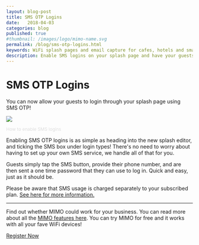 ```yaml
---
layout: blog-post
title: SMS OTP Logins
date:   2018-04-03
categories: blog
published: true
#thumbnail: /images/logo/mimo-name.svg
permalink: /blog/sms-otp-logins.html
keywords: WiFi splash pages and email capture for cafes, hotels and small businesses. Meraki splash page. Ruckus splash. UniFi splash. Ubiquiti splash. OTP logins. SMS logins.
description: Enable SMS logins on your splash page and have your guests log in using OTP.
---
```

# SMS OTP Logins

You can now allow your guests to login through your splash page using SMS OTP!

<div class="blog-image">
  <img src='https://d247kqobagyqjh.cloudfront.net/api/file/O9dwKBN9Qom8gr71Gg9M'>
  <p style="color: #ddd; font-size: 12px;">How to enable SMS logins</p>
</div>

Enabling SMS OTP logins is as simple as heading into the new splash editor, and ticking the SMS box under login types! There's no need to worry about having to set up your own SMS service, we handle all of that for you.

Guests simply tap the SMS button, provide their phone number, and are then sent a one time password that they can use to log in. Quick and easy, just as it should be.

Please be aware that SMS usage is charged separately to your subscribed plan. <a href="https://docs.oh-mimo.com/splash-pages/sms-messages-otp" target="_blank">See here for more information.</a>

<hr>

Find out whether MIMO could work for your business. You can read more about all the <a href="/product/">MIMO features here</a>. You can try MIMO for free and it works with all your fave WiFi devices!

<a class="button register-button" href="/join">Register Now</a>
